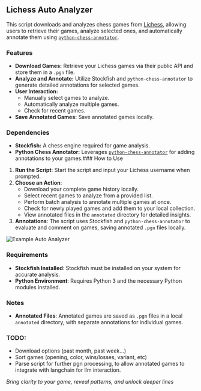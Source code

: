 ## Lichess Auto Analyzer

This script downloads and analyzes chess games from [Lichess](https://lichess.org), allowing users to retrieve their games, analyze selected ones, and automatically annotate them using [`python-chess-annotator`](https://github.com/rpdelaney-archive/python-chess-annotator).

### Features

- **Download Games:** Retrieve your Lichess games via their public API and store them in a `.pgn` file.
- **Analyze and Annotate:** Utilize Stockfish and `python-chess-annotator` to generate detailed annotations for selected games.
- **User Interaction:**
  - Manually select games to analyze.
  - Automatically analyze multiple games.
  - Check for recent games.
- **Save Annotated Games:** Save annotated games locally.

### Dependencies

- **Stockfish:** A chess engine required for game analysis.
- **Python Chess Annotator:** Leverages [`python-chess-annotator`](https://github.com/rpdelaney-archive/python-chess-annotator) for adding annotations to your games.### How to Use

1. **Run the Script**: Start the script and input your Lichess username when prompted.
2. **Choose an Action**:
   - Download your complete game history locally.
   - Select recent games to analyze from a provided list.
   - Perform batch analysis to annotate multiple games at once.
   - Check for newly played games and add them to your local collection.
   - View annotated files in the `annotated` directory for detailed insights.
3. **Annotations**: The script uses Stockfish and `python-chess-annotator` to evaluate and comment on games, saving annotated `.pgn` files locally.

![Example Auto Analyzer](https://github.com/user-attachments/assets/c5d32e12-b6a1-4c77-99ba-7ce7ae734cd6)

### Requirements

- **Stockfish Installed**: Stockfish must be installed on your system for accurate analysis.
- **Python Environment**: Requires Python 3 and the necessary Python modules installed.

### Notes

- **Annotated Files**: Annotated games are saved as `.pgn` files in a local `annotated` directory, with separate annotations for individual games.

### TODO: 
- Download options (past month, past week...)
- Sort games (opening, color, wins/losses, variant, etc)
- Parse script for further pgn processing, to allow annotated games to integrate with langchain for llm interaction. 

*Bring clarity to your game, reveal patterns, and unlock deeper lines*


